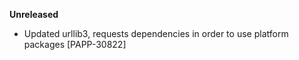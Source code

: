 **Unreleased**
* Updated urllib3, requests dependencies in order to use platform packages [PAPP-30822]
